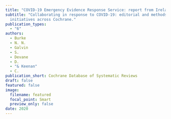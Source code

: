 ```yaml
---
title: "COVID-19 Emergency Evidence Response Service: report from Ireland. "
subtitle: "Collaborating in response to COVID-19: editorial and methods
  initiatives across Cochrane."
publication_types:
  - "6"
authors:
  - Burke
  - N. N.
  - Galvin
  - S.
  - Devane
  - D.
  - "& Keenan"
  - C.
publication_short: Cochrane Database of Systematic Reviews
draft: false
featured: false
image:
  filename: featured
  focal_point: Smart
  preview_only: false
date: 2020
---
```


